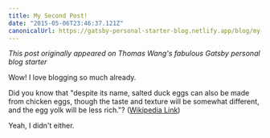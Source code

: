 ```yaml
---
title: My Second Post!
date: "2015-05-06T23:46:37.121Z"
canonicalUrl: https://gatsby-personal-starter-blog.netlify.app/blog/my-second-post/
---
```

*This post originally appeared on Thomas Wang's fabulous Gatsby personal blog starter*

Wow! I love blogging so much already.

Did you know that "despite its name, salted duck eggs can also be made from
chicken eggs, though the taste and texture will be somewhat different, and the
egg yolk will be less rich."?
([Wikipedia Link](http://en.wikipedia.org/wiki/Salted_duck_egg))

Yeah, I didn't either.
